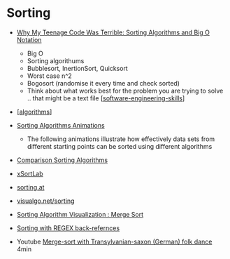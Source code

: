 Sorting
=======

* [Why My Teenage Code Was Terrible: Sorting Algorithms and Big O Notation](https://www.youtube.com/watch?v=RGuJga2Gl_k)
    * Big O
    * Sorting algorithums
    * Bubblesort, InertionSort, Quicksort
    * Worst case n^2
    * Bogosort (randomise it every time and check sorted)
    * Think about what works best for the problem you are trying to solve .. that might be a text file [[software-engineering-skills]]

* [[algorithms]]
* [Sorting Algorithms Animations](https://www.toptal.com/developers/sorting-algorithms)
    * The following animations illustrate how effectively data sets from different starting points can be sorted using different algorithms
* [Comparison Sorting Algorithms](https://www.cs.usfca.edu/~galles/visualization/ComparisonSort.html)
* [xSortLab](https://math.hws.edu/eck/js/sorting/xSortLab.html)
* [sorting.at](http://sorting.at/)
* [visualgo.net/sorting](https://visualgo.net/en/sorting)
* [Sorting Algorithm Visualization : Merge Sort](https://www.geeksforgeeks.org/sorting-algorithm-visualization-merge-sort/)


* [Sorting with REGEX back-refernces](https://stackoverflow.com/questions/34199916/how-do-i-use-regex-to-sort-elements-of-a-list)

* Youtube [Merge-sort with Transylvanian-saxon (German) folk dance](https://www.youtube.com/watch?v=XaqR3G_NVoo) 4min


[//begin]: # "Autogenerated link references for markdown compatibility"
[software-engineering-skills]: software-engineering-skills.md "Software Engineer Skills"
[algorithms]: algorithms.md "Algorithms"
[//end]: # "Autogenerated link references"
